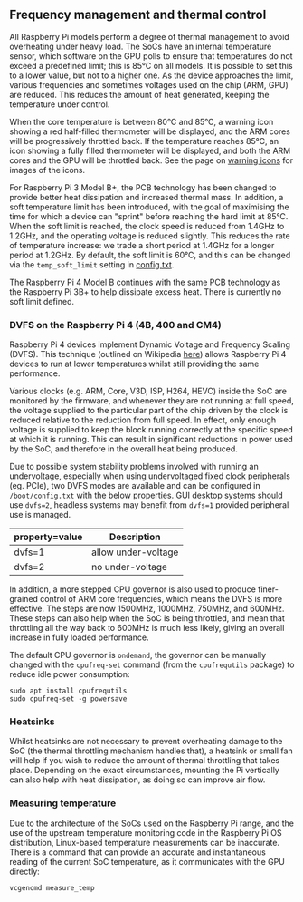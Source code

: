 ## Frequency management and thermal control

All Raspberry Pi models perform a degree of thermal management to avoid overheating under heavy load. The SoCs have an internal temperature sensor, which software on the GPU polls to ensure that temperatures do not exceed a predefined limit; this is 85°C on all models. It is possible to set this to a lower value, but not to a higher one. As the device approaches the limit, various frequencies and sometimes voltages used on the chip (ARM, GPU) are reduced. This reduces the amount of heat generated, keeping the temperature under control.

When the core temperature is between 80°C and 85°C, a warning icon showing a red half-filled thermometer will be displayed, and the ARM cores will be progressively throttled back. If the temperature reaches 85°C, an icon showing a fully filled thermometer will be displayed, and both the ARM cores and the GPU will be throttled back. See the page on [warning icons](../../configuration/warning-icons.md) for images of the icons.

For Raspberry Pi 3 Model B+, the PCB technology has been changed to provide better heat dissipation and increased thermal mass. In addition, a soft temperature limit has been introduced, with the goal of maximising the time for which a device can "sprint" before reaching the hard limit at 85°C. When the soft limit is reached, the clock speed is reduced from 1.4GHz to 1.2GHz, and the operating voltage is reduced slightly. This reduces the rate of temperature increase: we trade a short period at 1.4GHz for a longer period at 1.2GHz. By default, the soft limit is 60°C, and this can be changed via the `temp_soft_limit` setting in [config.txt](../../configuration/config-txt/overclocking.md).

The Raspberry Pi 4 Model B continues with the same PCB technology as the Raspberry Pi 3B+ to help dissipate excess heat. There is currently no soft limit defined.

### DVFS on the Raspberry Pi 4 (4B, 400 and CM4)

Raspberry Pi 4 devices implement Dynamic Voltage and Frequency Scaling (DVFS). This technique (outlined on Wikipedia [here](https://en.wikipedia.org/wiki/Dynamic_voltage_scaling)) allows Raspberry Pi 4 devices to run at lower temperatures whilst still providing the same performance.

Various clocks (e.g. ARM, Core, V3D, ISP, H264, HEVC) inside the SoC are monitored by the firmware, and whenever they are not running at full speed, the voltage supplied to the particular part of the chip driven by the clock is reduced relative to the reduction from full speed. In effect, only enough voltage is supplied to keep the block running correctly at the specific speed at which it is running. This can result in significant reductions in power used by the SoC, and therefore in the overall heat being produced.

Due to possible system stability problems involved with running an undervoltage, especially when using undervoltaged fixed clock peripherals (eg. PCIe), two DVFS modes are available and can be configured in `/boot/config.txt` with the below properties. GUI desktop systems should use `dvfs=2`, headless systems may benefit from `dvfs=1` provided peripheral use is managed.

| property=value | Description         |
|----------------|---------------------|
| dvfs=1         | allow under-voltage |
| dvfs=2         | no under-voltage    |

In addition, a more stepped CPU governor is also used to produce finer-grained control of ARM core frequencies, which means the DVFS is more effective. The steps are now 1500MHz, 1000MHz, 750MHz, and 600MHz. These steps can also help when the SoC is being throttled, and mean that throttling all the way back to 600MHz is much less likely, giving an overall increase in fully loaded performance.

The default CPU governor is `ondemand`, the governor can be manually changed with the `cpufreq-set` command (from the `cpufrequtils` package) to reduce idle power consumption:
```
sudo apt install cpufrequtils
sudo cpufreq-set -g powersave
```

### Heatsinks

Whilst heatsinks are not necessary to prevent overheating damage to the SoC (the thermal throttling mechanism handles that), a heatsink or small fan will help if you wish to reduce the amount of thermal throttling that takes place. Depending on the exact circumstances, mounting the Pi vertically can also help with heat dissipation, as doing so can improve air flow.

### Measuring temperature

Due to the architecture of the SoCs used on the Raspberry Pi range, and the use of the upstream temperature monitoring code in the Raspberry Pi OS distribution, Linux-based temperature measurements can be inaccurate. There is a command that can provide an accurate and instantaneous reading of the current SoC temperature, as it communicates with the GPU directly:

```vcgencmd measure_temp```
